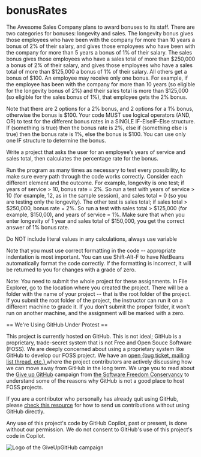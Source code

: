 # bonusRates
The Awesome Sales Company plans to award bonuses to its staff. There are two categories for bonuses: longevity and sales. The longevity bonus gives those employees who have been with the company for more than 10 years a bonus of 2% of their salary, and gives those employees who have been with the company for more than 5 years a bonus of 1% of their salary. The sales bonus gives those employees who have a sales total of more than $250,000 a bonus of 2% of their salary, and gives those employees who have a sales total of more than $125,000 a bonus of 1% of their salary. All others get a bonus of $100. An employee may receive only one bonus. For example, if the employee has been with the company for more than 10 years (so eligible for the longevity bonus of 2%) and their sales total is more than $125,000 (so eligible for the sales bonus of 1%), that employee gets the 2% bonus.  

Note that there are 2 options for a 2% bonus, and 2 options for a 1% bonus, otherwise the bonus is $100. Your code MUST use logical operators (AND, OR) to test for the different bonus rates in a SINGLE IF-ElseIF-Else structure. If (something is true) then the bonus rate is 2%, else if (something else is true) then the bonus rate is 1%, else the bonus is $100. You can use only one IF structure to determine the bonus.  

Write a project that asks the user for an employee’s years of service and sales total, then calculates the percentage rate for the bonus. 

Run the program as many times as necessary to test every possibility, to make sure every path through the code works correctly. Consider each different element and the outcome. For example, longevity is one test; if years of service > 10, bonus rate = 2%. So run a test with years of service > 10 (for example, 12, as in the sample session), and sales total = 0 (so you are testing only the longevity). The other test is sales total; if sales total > $250,000, bonus rate = 2%. So run a test with sales total > $125,000 (for example, $150,00), and years of service = 1%. Make sure that when you enter longevity of 1 year and sales total of $150,000, you get the correct answer of 1% bonus rate.

Do NOT include literal values in any calculations, always use variable

Note that you must use correct formatting in the code -- appropriate indentation is most important. You can use Shift-Alt-F to have NetBeans automatically format the code correctly. If the formatting is incorrect, it will be returned to you for changes with a grade of zero.

Note: You need to submit the whole project for these assignments. In File Explorer, go to the location where you created the project. There will be a folder with the name of your project -- that is the root folder of the project.  If you submit the root folder of the project, the instructor can run it on a different machine to grade it. If you don't submit the proper folder, it won't run on another machine, and the assignment will be marked with a zero.


== We're Using GitHub Under Protest ==

This project is currently hosted on GitHub.  This is not ideal; GitHub is a
proprietary, trade-secret system that is not Free and Open Souce Software
(FOSS).  We are deeply concerned about using a proprietary system like GitHub
to develop our FOSS project.  We have an
[open {bug ticket, mailing list thread, etc.} ](INSERT_LINK) where the
project contributors are actively discussing how we can move away from GitHub
in the long term.  We urge you to read about the
[Give up GitHub](https://GiveUpGitHub.org) campaign from
[the Software Freedom Conservancy](https://sfconservancy.org) to understand
some of the reasons why GitHub is not a good place to host FOSS projects.

If you are a contributor who personally has already quit using GitHub, please
[check this resource](INSERT_LINK) for how to send us contributions without
using GitHub directly.

Any use of this project's code by GitHub Copilot, past or present, is done
without our permission.  We do not consent to GitHub's use of this project's
code in Copilot.

![Logo of the GiveUpGitHub campaign](https://sfconservancy.org/img/GiveUpGitHub.png)
